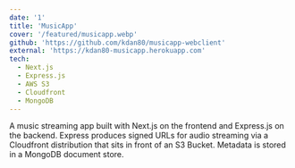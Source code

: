 ```yaml
---
date: '1'
title: 'MusicApp'
cover: '/featured/musicapp.webp'
github: 'https://github.com/kdan80/musicapp-webclient'
external: 'https://kdan80-musicapp.herokuapp.com'
tech:
  - Next.js
  - Express.js
  - AWS S3
  - Cloudfront
  - MongoDB
---
```


A music streaming app built with Next.js on the frontend and Express.js on the backend. Express produces signed URLs for audio streaming via a Cloudfront distribution that sits in front of an S3 Bucket. Metadata is stored in a MongoDB document store.
